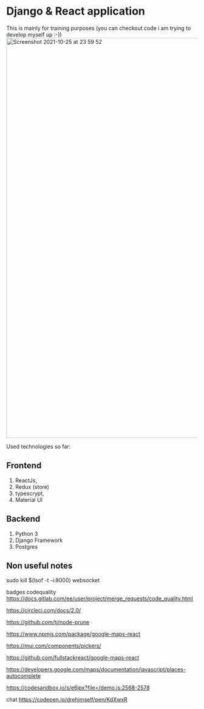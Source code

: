 # Django & React application

This is mainly for training purposes (you can checkout code i am trying to develop myself up :-))
<img width="1050" alt="Screenshot 2021-10-25 at 23 59 52" src="https://user-images.githubusercontent.com/3868751/138777077-a19fdb34-975e-487f-b955-4bd1ea919e6a.png">

Used technologies so far:

Frontend
---------------
1) ReactJs, 
2) Redux (store)
3) typescrypt, 
4) Material UI

Backend
-----------
1) Python 3
2) Django Framework
3) Postgres


Non useful notes
------------------

sudo kill $(lsof -t -i:8000) 
websocket

badges codequality
https://docs.gitlab.com/ee/user/project/merge_requests/code_quality.html

https://circleci.com/docs/2.0/

https://github.com/tj/node-prune

https://www.npmjs.com/package/google-maps-react

https://mui.com/components/pickers/

https://github.com/fullstackreact/google-maps-react

https://developers.google.com/maps/documentation/javascript/places-autocomplete

https://codesandbox.io/s/e6jpx?file=/demo.js:2568-2578

chat
https://codepen.io/drehimself/pen/KdXwxR


